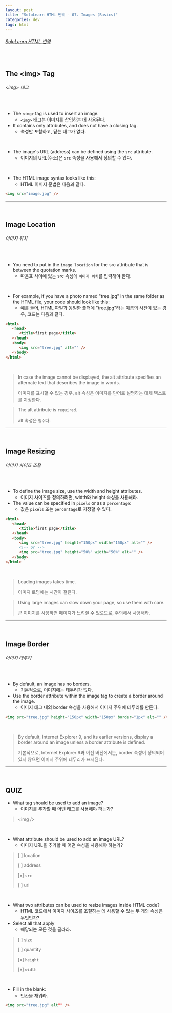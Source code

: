 ```yaml
---
layout: post
title: "SoloLearn HTML 번역 - 07. Images (Basics)"
categories: dev
tags: html
---
```


###### [SoloLearn HTML 번역](www.sololearn.com)

<br>

## The \<img> Tag

###### \<img> 태그

<br>

- The `<img>` tag is used to insert an image.
  - `<img>` 태그는 이미지를 삽입하는 데 사용된다.
- It contains only attributes, and does not have a closing tag.
  - 속성만 포함하고, 닫는 태그가 없다.

<br>

- The image's URL (address) can be defined using the `src` attribute.
  - 이미지의 URL(주소)은 `src` 속성을 사용해서 정의할 수 있다.

<br>

- The HTML image syntax looks like this:
  - HTML 이미지 문법은 다음과 같다.

```html
<img src="image.jpg" />
```

------

<br>

## Image Location

###### 이미지 위치

<br>

- You need to put in the `image location` for the src attribute that is between the quotation marks.
  - 따옴표 사이에 있는 src 속성에 `이미지 위치`를 입력해야 한다.

<br>

- For example, if you have a photo named "tree.jpg" in the same folder as the HTML file, your code should look like this:
  - 예를 들어, HTML 파일과 동일한 폴더에 "tree.jpg"라는 이름의 사진이 있는 경우, 코드는 다음과 같다.

```html
<html>
   <head>
      <title>first page</title>
   </head>
   <body>
      <img src="tree.jpg" alt="" />
   </body>
</html>
```

<br>

> In case the image cannot be displayed, the alt attribute specifies an alternate text that describes the image in words.
>
> 이미지를 표시할 수 없는 경우, alt 속성은 이미지를 단어로 설명하는 대체 텍스트를 지정한다.

> The alt attribute is `required`.
>
> alt 속성은 `필수`다.

------

<br>

## Image Resizing

###### 이미지 사이즈 조절

<br>

- To define the image size, use the width and height attributes.
  - 이미지 사이즈를 정의하려면, width와 height 속성을 사용해라.
- The value can be specified in `pixels` or as a `percentage`:
  - 값은 `pixels` 또는 `percentage`로 지정할 수 있다.

```html
<html>
   <head>
      <title>first page</title>
   </head>
   <body>
      <img src="tree.jpg" height="150px" width="150px" alt="" />
      <!-- or -->
      <img src="tree.jpg" height="50%" width="50%" alt="" />
   </body>
</html>
```

<br>

> Loading images takes time.
>
> 이미지 로딩에는 시간이 걸린다.

> Using large images can slow down your page, so use them with care.
>
> 큰 이미지를 사용하면 페이지가 느려질 수 있으므로, 주의해서 사용해라.

------

<br>

## Image Border

###### 이미지 테두리

<br>

- By default, an image has no borders.
  - 기본적으로, 이미지에는 테두리가 없다.
- Use the border attribute within the image tag to create a border around the image.
  - 이미지 태그 내의 border 속성을 사용해서 이미지 주위에 테두리를 만든다.

```html
<img src="tree.jpg" height="150px" width="150px" border="1px" alt="" />
```

<br>

> By default, Internet Explorer 9, and its earlier versions, display a border around an image unless a border attribute is defined.
>
> 기본적으로, Internet Explorer 9과 이전 버전에서는, border 속성이 정의되어 있지 않으면 이미지 주위에 테두리가 표시된다.

------

<br>

## QUIZ

- What tag should be used to add an image?
  - 이미지를 추가할 때 어떤 태그를 사용해야 하는가?

> \<img />

<br>

- What attribute should be used to add an image URL?
  - 이미지 URL을 추가할 때 어떤 속성을 사용해야 하는가?

> [ ] location
>
> [ ] address
>
> [x] `src`
>
> [ ] url

<br>

- What two attributes can be used to resize images inside HTML code?
  - HTML 코드에서 이미지 사이즈를 조절하는 데 사용할 수 있는 두 개의 속성은 무엇인가?
- Select all that apply
  - 해당되는 모든 것을 골라라.

> [ ] size
>
> [ ] quantity
>
> [x] `height`
>
> [x] `width`

<br>

- Fill in the blank:
  - 빈칸을 채워라.

```html
<img src="tree.jpg" alt"" />
```

<br>